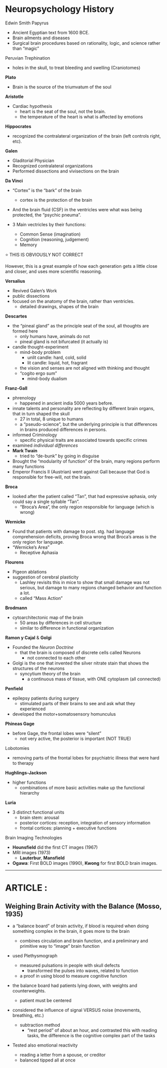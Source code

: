 # Neuropsychology History

Edwin Smith Papyrus

- Ancient Egyptian text from 1600 BCE.
- Brain ailments and diseases
- Surgical brain procedures based on rationality, logic, and science rather than “magic”

Peruvian Trephination

- holes in the skull, to treat bleeding and swelling (Craniotomes)

**Plato**

- Brain is the source of the triumvatum of the soul

**Aristotle**

- Cardiac hypothesis
    - heart is the seat of the soul, not the brain.
    - the temperature of the heart is what is affected by emotions

**Hippocrates**

- recognized the contralateral organization of the brain (left controls right, etc).

**Galen**

- Gladitorial Physician
- Recognized contralateral organizations
- Performed dissections and vivisections on the brain

**Da Vinci**

- “Cortex” is the “bark” of the brain
    - cortex is the protection of the brain
- And the brain fluid (CSF) in the ventricles were what was being protected, the “psychic pneuma”.

- 3 Main vectricles by their functions:
    - Common Sense (imagination)
    - Cognition (reasoning, judgement)
    - Memory
    

<aside>
⭐ THIS IS OBVIOUSLY NOT CORRECT

However, this is a great example of how each generation gets a little close and closer, and uses more scientific reasoning.

</aside>

**Versalius**

- Revived Galen’s Work
- public dissections
- focused on the anatomy of the brain, rather than ventricles.
    - detailed drawings, shapes of the brain

**Descartes**

- the “pineal gland” as the principle seat of the soul, all thoughts are formed here
    - only humans have, animals do not
    - pineal gland is not bifurcated (it actually is)
- candle thought-experiment
    - mind-body problem
        - unlit candle: hard, cold, solid
        - lit candle: liquid, hot, fragrant
    - the vision and senses are not aligned with thinking and thought
    - “cogito ergo sum”
        - mind-body dualism

**Franz-Gall**

- phrenology
    - happened in ancient india 5000 years before.
- innate talents and personality are reflecting by different brain organs, that in turn shaped the skull
    - 27 in total, 8 unique to humans
    - a “pseudo-science”, but the underlying principle is that differences in brains produced differences in persons.
- informed Criminology
    - specific physical traits are associated towards specific crimes
- examined *individual differences*
- **Mark Twain**
    - tried to “de-bunk” by going in disguise
- Brought the “modularity of function” of the brain, many regions perform many functions
- Emperor Francis II (Austrian) went against Gall because that God is responsible for free-will, not the brain.

**Broca**

- looked after the patient called “Tan”, that had expressive aphasia, only could say a single syllable “Tan”.
    - “Broca’s Area”, the only region responsible for language (which is wrong)

**Wernicke**

- Found that patients with damage to post. stg. had language comprehension deficits, proving Broca wrong that Broca’s areas is the only region for language.
- “Wernicke’s Area”
    - Receptive Aphasia

**Flourens**

- Pigeon ablations
- suggestion of cerebral plasticity
    - Lashley revisits this in mice to show that small damage was not serious, but damage to many regions changed behavior and function a lot.
    - called “Mass Action”

**Brodmann**

- cytoarchitectonic map of the brain
    - 50 areas by differences in cell structure
    - similar to difference in functional organization

**Ramon y Cajal** & **Golgi**

- Founded the *Neuron Doctrine*
    - that the brain is composed of discrete cells called Neurons
        - not connected to each other
- Golgi is the one that invented the silver nitrate stain that shows the structures of the neurons
    - syncytium theory of the brain
        - a continuous mass of tissue, with ONE cytoplasm (all connected)

**Penfield**

- epilepsy patients during surgery
    - stimulated parts of their brains to see and ask what they experienced
- developed the motor+somatosensory homunculus

**Phineas Gage**

- before Gage, the frontal lobes were “silent”
    - not very active, the posterior is important  (NOT TRUE)

Lobotomies

- removing parts of the frontal lobes for psychiatric illness that were hard to therapy

**Hughlings-Jackson**

- higher functions
    - combinations of more basic activities make up the functional hierarchy

**Luria**

- 3 distinct functional units
    - brain stem: arousal
    - posterior cortices: reception, integration of sensory information
    - frontal cortices: planning + executive functions

Brain Imaging Technologies

- **Hounsfield** did the first CT images  (1967)
- MRI images (1973)
    - **Lauterbur**, **Mansfield**
- **Ogawa**: First BOLD images (1990), **Kwong** for first BOLD brain images.

---

# ARTICLE :

## Weighing Brain Activity with the Balance (Mosso, 1935)

- a “balance board” of brain activity, if blood is required when doing something complex in the brain, it goes more to the brain
    - combines circulation and brain function, and a preliminary and primitive way to “image” brain function
- used Plethysmograph
    - measured pulsations in people with skull defects
        - transformed the pulses into waves, related to function
    - a proof in using blood to measure cognitive function

- the balance board had patients lying down, with weights and counterweights.
    - patient must be centered
- considered the influence of signal VERSUS noise (movements, breathing, etc.)
    - subtraction method
        - “rest period” of about an hour, and contrasted this with reading tasks, the difference is the cognitive complex part of the tasks
- Tested also emotional reactivity
    - reading a letter from a spouse, or creditor
    - balanced tipped all at once